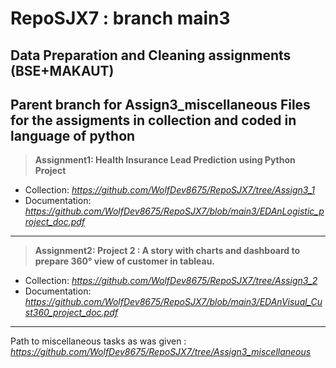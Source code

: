 # RepoSJX7 : branch main3
Data Preparation and Cleaning assignments (BSE+MAKAUT)
---
Parent branch for Assign3_miscellaneous
Files for the assigments in collection and coded in language of python 
---
> **Assignment1: Health Insurance Lead Prediction using Python Project**
- Collection: _https://github.com/WolfDev8675/RepoSJX7/tree/Assign3_1_
- Documentation: _https://github.com/WolfDev8675/RepoSJX7/blob/main3/EDAnLogistic_project_doc.pdf_
---
> **Assignment2: Project 2 : A story with charts and dashboard to prepare 360° view of customer in tableau.**
- Collection: _https://github.com/WolfDev8675/RepoSJX7/tree/Assign3_2_
- Documentation: _https://github.com/WolfDev8675/RepoSJX7/blob/main3/EDAnVisual_Cust360_project_doc.pdf_
---
Path to miscellaneous tasks as was given : _https://github.com/WolfDev8675/RepoSJX7/tree/Assign3_miscellaneous_
